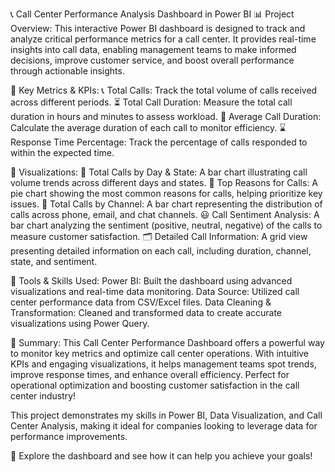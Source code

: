 📞 Call Center Performance Analysis Dashboard in Power BI 📊
Project Overview:
This interactive Power BI dashboard is designed to track and analyze critical performance metrics for a call center. It provides real-time insights into call data, enabling management teams to make informed decisions, improve customer service, and boost overall performance through actionable insights.

🔑 Key Metrics & KPIs:
📞 Total Calls: Track the total volume of calls received across different periods.
⏳ Total Call Duration: Measure the total call duration in hours and minutes to assess workload.
📏 Average Call Duration: Calculate the average duration of each call to monitor efficiency.
⌛ Response Time Percentage: Track the percentage of calls responded to within the expected time.

🎨 Visualizations:
📆 Total Calls by Day & State: A bar chart illustrating call volume trends across different days and states.
🎯 Top Reasons for Calls: A pie chart showing the most common reasons for calls, helping prioritize key issues.
📡 Total Calls by Channel: A bar chart representing the distribution of calls across phone, email, and chat channels.
😃 Call Sentiment Analysis: A bar chart analyzing the sentiment (positive, neutral, negative) of the calls to measure customer satisfaction.
🗂️ Detailed Call Information: A grid view presenting detailed information on each call, including duration, channel, state, and sentiment.

🚀 Tools & Skills Used:
Power BI: Built the dashboard using advanced visualizations and real-time data monitoring.
Data Source: Utilized call center performance data from CSV/Excel files.
Data Cleaning & Transformation: Cleaned and transformed data to create accurate visualizations using Power Query.

📝 Summary:
This Call Center Performance Dashboard offers a powerful way to monitor key metrics and optimize call center operations. With intuitive KPIs and engaging visualizations, it helps management teams spot trends, improve response times, and enhance overall efficiency. Perfect for operational optimization and boosting customer satisfaction in the call center industry!

This project demonstrates my skills in Power BI, Data Visualization, and Call Center Analysis, making it ideal for companies looking to leverage data for performance improvements.

🌟 Explore the dashboard and see how it can help you achieve your goals!
